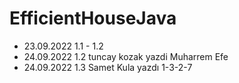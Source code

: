 ﻿# EfficientHouseJava
* 23.09.2022 1.1 - 1.2 
* 24.09.2022 1.2 
tuncay kozak yazdi
Muharrem Efe
* 24.09.2022 1.3 Samet Kula yazdı
1-3-2-7
